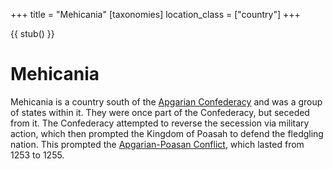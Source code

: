 +++
title = "Mehicania"
[taxonomies]
location_class = ["country"]
+++

{{ stub() }}

# Mehicania

Mehicania is a country south of the [Apgarian Confederacy](@/locations/apgar.md) and was a group of states within it. They were once part of the Confederacy, but seceded from it. The Confederacy attempted to reverse the secession via military action, which then prompted the Kingdom of Poasah to defend the fledgling nation. This prompted the [Apgarian-Poasan Conflict](@/misc/apgarian-poasan-conflict.md), which lasted from 1253 to 1255.